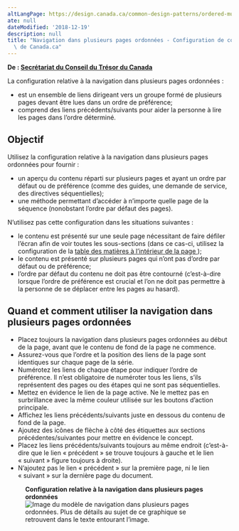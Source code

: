 ```yaml
---
altLangPage: https://design.canada.ca/common-design-patterns/ordered-multipage.html
ate: null
dateModified: '2018-12-19'
description: null
title: "Navigation dans plusieurs pages ordonnées - Configuration de conception\
  \ de Canada.ca"
---
```



<p class="gc-byline">
 <strong>
  De :
  <a href="https://www.canada.ca/fr/secretariat-conseil-tresor.html">
   Secrétariat du Conseil du Trésor du Canada
  </a>
 </strong>
</p>

<section>
 <p>
  La configuration relative à la navigation dans plusieurs pages ordonnées :
 </p>
 <ul>
  <li>
   est un ensemble de liens dirigeant vers un groupe formé de plusieurs pages devant être lues dans un ordre de préférence;
  </li>
  <li>
   comprend des liens précédents/suivants pour aider la personne à lire les pages dans l’ordre déterminé.
  </li>
 </ul>
 <section>
  <h2>
   Objectif
  </h2>
  <p>
   Utilisez la configuration relative à la navigation dans plusieurs pages ordonnées pour fournir :
  </p>
  <ul>
   <li>
    un aperçu du contenu réparti sur plusieurs pages et ayant un ordre par défaut ou de préférence (comme des guides, une demande de service, des directives séquentielles);
   </li>
   <li>
    une méthode permettant d’accéder à n’importe quelle page de la séquence (nonobstant l’ordre par défaut des pages).
   </li>
  </ul>
  <p>
   N’utilisez pas cette configuration dans les situations suivantes :
  </p>
  <ul>
   <li>
    le contenu est présenté sur une seule page nécessitant de faire défiler l’écran afin de voir toutes les sous-sections (dans ce cas-ci, utilisez la configuration de la
    <a href="./table-matiere-interieur.html">
     table des matières à l’intérieur de la page
    </a>
    );
   </li>
   <li>
    le contenu est présenté sur plusieurs pages qui n’ont pas d’ordre par défaut ou de préférence;
   </li>
   <li>
    l’ordre par défaut du contenu ne doit pas être contourné (c’est-à-dire lorsque l’ordre de préférence est crucial et l’on ne doit pas permettre à la personne de se déplacer entre les pages au hasard).
   </li>
  </ul>
 </section>
 <section>
  <h2>
   Quand et comment utiliser la navigation dans plusieurs pages ordonnées
  </h2>
  <ul>
   <li>
    Placez toujours la navigation dans plusieurs pages ordonnées au début de la page, avant que le contenu de fond de la page ne commence.
   </li>
   <li>
    Assurez-vous que l’ordre et la position des liens de la page sont identiques sur chaque page de la série.
   </li>
   <li>
    Numérotez les liens de chaque étape pour indiquer l’ordre de préférence. Il n’est obligatoire de numéroter tous les liens, s’ils représentent des pages ou des étapes qui ne sont pas séquentielles.
   </li>
   <li>
    Mettez en évidence le lien de la page active. Ne le mettez pas en surbrillance avec la même couleur utilisée sur les boutons d’action principale.
   </li>
   <li>
    Affichez les liens précédents/suivants juste en dessous du contenu de fond de la page.
   </li>
   <li>
    Ajoutez des icônes de flèche à côté des étiquettes aux sections précédentes/suivantes pour mettre en évidence le concept.
   </li>
   <li>
    Placez les liens précédents/suivants toujours au même endroit (c’est-à-dire que le lien « précédent » se trouve toujours à gauche et le lien « suivant » figure toujours à droite).
   </li>
   <li>
    N’ajoutez pas le lien « précédent » sur la première page, ni le lien « suivant » sur la dernière page du document.
   </li>
  </ul>
  <div class="row">
   <div class="col-sm-2">
   </div>
   <div class="col-sm-8">
    <figure class="mrgn-bttm-lg">
     <figcaption class="text-center">
      <b>
       Configuration relative à la navigation dans plusieurs pages ordonnées
      </b>
     </figcaption>
     <img alt="Image du modèle de navigation dans plusieurs pages ordonnées. Plus de détails au sujet de ce graphique se retrouvent dans le texte entourant l’image." class="img-responsive center-block" src="https://www.canada.ca/content/dam/tbs-sct/images/government-communications/canada-content-style-guide/ordered-multi-page-navigation-fra-02.jpg"/>
    </figure>
   </div>
   <div class="col-sm-2">
   </div>
  </div>
  <div class="clearfix">
  </div>
 </section>
</section>




